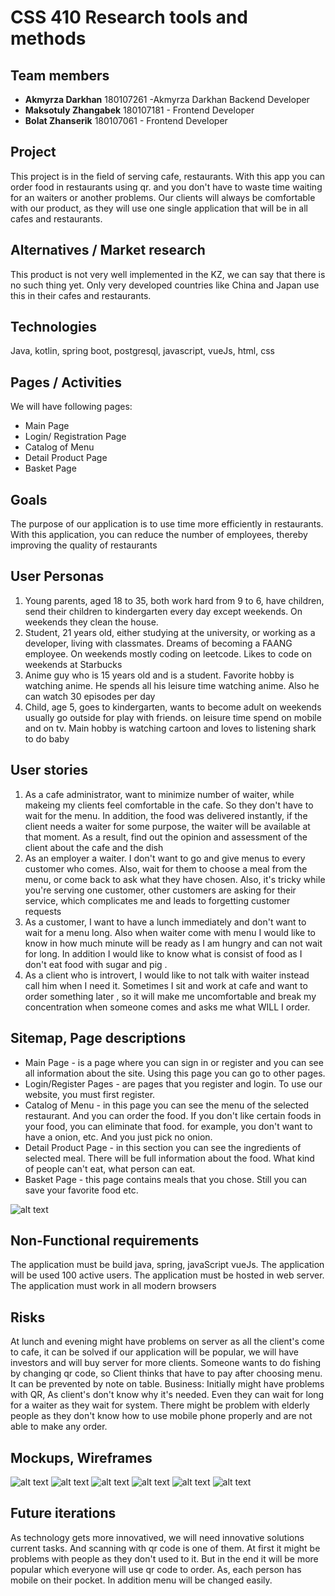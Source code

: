 # CSS 410 Research tools and methods
## Team members
+ **Akmyrza Darkhan** 180107261 -Akmyrza Darkhan Backend Developer 
+ **Maksotuly Zhangabek** 180107181 - Frontend Developer 
+ **Bolat Zhanserik** 180107061 - Frontend Developer 

## Project
This project is in the field of serving cafe, restaurants. With this app you can order food in restaurants using qr. and you don't have to waste time waiting for an waiters or another problems. Our clients will always be comfortable with our product, as they will use one single application that will be in all cafes and restaurants.

## Alternatives / Market research
This product is not very well implemented in the KZ, we can say that there is no such thing yet. Only very developed countries like China and Japan use this in their cafes and restaurants. 

## Technologies
Java, kotlin, spring boot, postgresql, javascript, vueJs, html, css  

## Pages / Activities 
We will have following pages:
- Main Page 
- Login/ Registration Page 
- Catalog of Menu 
- Detail Product Page 
- Basket Page

## Goals
The purpose of our application is to use time more efficiently in restaurants. With this application, you can reduce the number of employees, thereby improving the quality of restaurants


## User Personas
1) Young parents, aged 18 to 35, both work hard from 9 to 6, have children, send their children to kindergarten every day except weekends. On weekends they clean the house. 
2) Student, 21 years old, either studying at the university, or working as a developer, living with classmates. Dreams of becoming a FAANG employee. On weekends mostly coding on leetcode. Likes to code on weekends at Starbucks
3) Anime guy who is 15 years old and is a student. Favorite hobby is watching anime. He spends all his leisure time watching anime. Also he can watch 30 episodes per day
4) Child, age 5, goes to kindergarten, wants to become adult on weekends usually go outside for play with friends. on leisure time spend on mobile and on tv. Main hobby is watching cartoon and loves to listening shark to do baby

## User stories
1) As a cafe administrator, want to minimize number of waiter, while makeing my clients feel comfortable in the cafe. So they don't have to wait for the menu. In addition, the food was delivered instantly, if the client needs a waiter for some purpose, the waiter will be available at that moment. As a result, find out the opinion and assessment of the client about the cafe and the dish
2) As an employer a waiter. I don't want to go and give menus to every customer who comes. Also, wait for them to choose a meal from the menu, or come back to ask what they have chosen. Also, it's tricky while you're serving one customer, other customers are asking for their service, which complicates me and leads to forgetting customer requests
3) As a customer, I want to have a lunch immediately and don't want to wait for a menu long. Also when waiter come with menu I would like to know in how much minute will be ready as I am hungry and can not wait for long. In addition I would like to know what is consist of food as I don't eat food with sugar and pig .
4) As a client who is introvert, I would like to not talk with waiter instead call him when I need it. Sometimes I sit and work at cafe and want to order something later , so it will make me uncomfortable and break my concentration when someone comes and asks me what WILL I order.

## Sitemap, Page descriptions
* Main Page - is a page where you can sign in or register and you can see all information about the site. Using this page you can go to other pages.
* Login/Register Pages - are pages that you register and login. To use our website, you must first register.
* Catalog of Menu - in this page you can see the menu of the selected restaurant. And you can order the food. If you don't like certain foods in your food, you can eliminate that food. for example, you don't want to have a onion, etc. And you just pick no  onion.
* Detail Product Page - in this section you can see the ingredients of  selected meal. There will be full information about the food.
What kind of people can't eat, what person can eat.
* Basket Page - this page contains meals that you chose. Still you can save your favorite food etc.

![alt text](images/mockups/photo.png)

## Non-Functional requirements
The application must be build java, spring, javaScript vueJs.
The application will be used 100 active users.
The application must be hosted in web server.
The application must work in all modern browsers

## Risks
At lunch and evening might have problems on server as all the client's come to cafe, it can be solved if our application will be popular, we will have investors and will buy server for more clients. Someone wants to do fishing by changing qr code, so Client thinks that have to pay after choosing menu. It can be prevented by note on table. 
Business: Initially might have problems with QR, As client's  don't know why it's needed. Even they can wait for long for a waiter as they wait for system. There might be problem with elderly people as they don't know how to use mobile phone properly and are not able to make any order.

## Mockups, Wireframes
![alt text](images/mockups/1.jpg)
![alt text](images/mockups/2.jpg)
![alt text](images/mockups/3.jpg)
![alt text](images/mockups/4.jpg)
![alt text](images/mockups/5.jpg)
![alt text](images/mockups/6.jpg)

## Future iterations
As technology gets more innovatived, we will need innovative solutions current tasks. And scanning with qr code is one of them. At first it might be problems with people as they don't used to it. But in the end it will be more popular which everyone will use qr code to order. As, each person has mobile on their pocket. In addition menu will be changed easily.